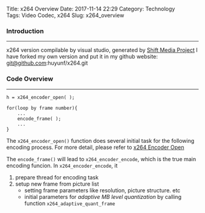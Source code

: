 Title: x264 Overview
Date: 2017-11-14 22:29
Category: Technology  
Tags: Video Codec, x264 
Slug: x264_overview 

### __Introduction__
***
x264 version compilable by visual studio, generated by [Shift Media Project](https://shiftmediaproject.github.io/) I have forked my own version and put it in my github website: git@github.com:huyunf/x264.git

### **Code Overview**
***
    h = x264_encoder_open( );

    for(loop by frame number){
        ...
        encode_frame( );
        ...
    }

The `x264_encoder_open()` function does several initial task for the following encoding process. For more detail, please refer to [x264 Encoder Open]({filename}/blogs/blog_11_20_2017_x264_1_encoder_open/blog_11_20_2017_x264_1_encoder_open.md) 

The `encode_frame()` will lead to `x264_encoder_encode`, which is the true main encoding funcion. In `x264_encoder_encode`, it 

1. prepare thread for encoding task
2. setup new frame from picture list
    * setting frame parameters like resolution, picture structure. etc
    * initial parameters for _adaptive MB level quantization_ by calling function `x264_adaptive_quant_frame`
    
    
